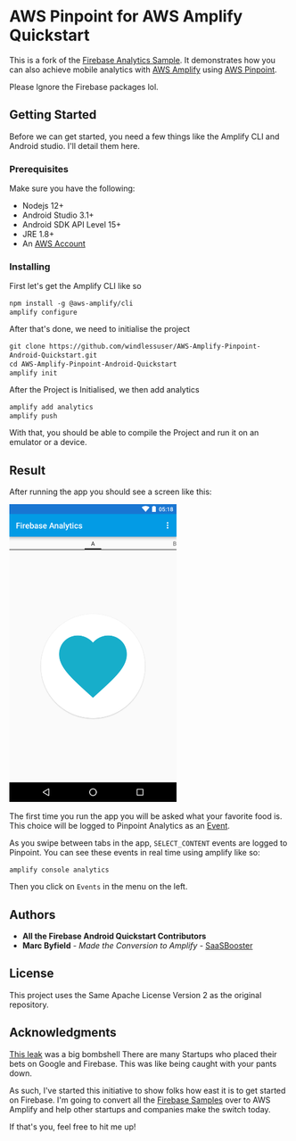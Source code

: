 # AWS Pinpoint for AWS Amplify Quickstart

This is a fork of the [Firebase Analytics Sample](https://github.com/firebase/quickstart-android/tree/master/analytics). 
It demonstrates how you can also achieve mobile analytics with [AWS Amplify](https://aws-amplify.github.io/)
using [AWS Pinpoint](https://aws.amazon.com/pinpoint/).

Please Ignore the Firebase packages lol.

## Getting Started

Before we can get started, you need a few things like the Amplify CLI and Android studio.
I'll detail them here.

### Prerequisites

Make sure you have the following:

* Nodejs 12+
* Android Studio 3.1+
* Android SDK API Level 15+
* JRE 1.8+
* An [AWS Account](https://aws.amazon.com/free/)


### Installing

First let's get the Amplify CLI like so

```
npm install -g @aws-amplify/cli
amplify configure
```

After that's done, we need to initialise the project

```
git clone https://github.com/windlessuser/AWS-Amplify-Pinpoint-Android-Quickstart.git
cd AWS-Amplify-Pinpoint-Android-Quickstart
amplify init
```

After the Project is Initialised, we then add analytics

```
amplify add analytics
amplify push
```

With that, you should be able to compile the Project and run it on an emulator or a device.


Result
-----------
After running the app you should see a screen like this:

<img src="app/src/screen.png" height="534" width="300"/>

The first time you run the app you will be asked what your
favorite food is. This choice will be logged to Pinpoint
Analytics as an [Event](https://docs.aws.amazon.com/pinpoint/latest/apireference/apps-application-id-events.html).

As you swipe between tabs in the app, `SELECT_CONTENT` events 
are logged to Pinpoint. You can see these events in
real time using amplify like so:

```
amplify console analytics
```

Then you click on `Events` in the menu on the left.

## Authors
* **All the Firebase Android Quickstart Contributors**
* **Marc Byfield** - *Made the Conversion to Amplify* - [SaaSBooster](https://twitter.com/saasbooster)

## License

This project uses the Same Apache License Version 2 as the original repository. 

## Acknowledgments

[This leak](https://www.cnbc.com/2019/12/17/google-reportedly-wants-to-be-top-two-player-in-cloud-by-2023.html) was a big bombshell
There are many Startups who placed their bets on Google and Firebase. This was like being caught with your
pants down. 

As such, I've started this initiative to show folks how east it is to get started on Firebase. I'm going to
convert all the [Firebase Samples](https://firebase.google.com/docs/samples) over to AWS Amplify and help
other startups and companies make the switch today. 

If that's you, feel free to hit me up!
